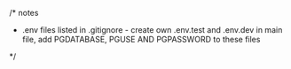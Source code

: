 
/*
notes

- .env files listed in .gitignore - create own .env.test and .env.dev in main file, add PGDATABASE, PGUSE AND PGPASSWORD to these files

*/